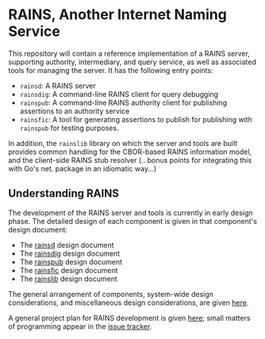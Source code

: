 # RAINS, Another Internet Naming Service

This repository will contain a reference implementation of a RAINS server,
supporting authority, intermediary, and query service, as well as associated
tools for managing the server. It has the following entry points:

- `rainsd`:   A RAINS server
- `rainsdig`: A command-line RAINS client for query debugging
- `rainspub`: A command-line RAINS authority client for 
              publishing assertions to an authority service
- `rainsfic`: A tool for generating assertions to publish for
              publishing with `rainspub` for testing purposes.

In addition, the `rainslib` library on which the server and tools are built
provides common handling for the CBOR-based RAINS information model, and the
client-side RAINS stub resolver (...bonus points for integrating this with
Go's net. package in an idiomatic way...)

## Understanding RAINS

The development of the RAINS server and tools is currently in early design
phase. The detailed design of each component is given in that component's
design document:

- The [rainsd](rainsd/DESIGN.md) design document
- The [rainsdig](rainsdig/DESIGN.md) design document
- The [rainspub](rainspub/DESIGN.md) design document
- The [rainsfic](rainsfic/DESIGN.md) design document
- The [rainslib](rainslib/DESIGN.md) design document

The general arrangement of components, system-wide design considerations, and
miscellaneous design considerations, are given [here](DESIGN-NOTES.md).

A general project plan for RAINS development is given [here](PROJECT-PLAN.md);
small matters of programming appear in the 
[issue tracker](https://github.com/netsec-ethz/rains/issues/).
